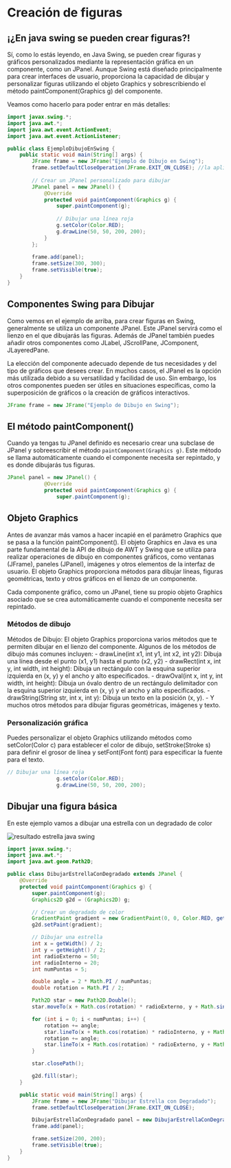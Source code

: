 # Creación de figuras

## ¡¿En java swing se pueden crear figuras?!

Sí, como lo estás leyendo, en Java Swing, se pueden crear figuras y gráficos personalizados mediante la representación gráfica en un componente, como un JPanel. Aunque Swing está diseñado principalmente para crear interfaces de usuario, proporciona la capacidad de dibujar y personalizar figuras utilizando el objeto Graphics y sobrescribiendo el método paintComponent(Graphics g) del componente.

Veamos como hacerlo para poder entrar en más detalles:

```java
import javax.swing.*;
import java.awt.*;
import java.awt.event.ActionEvent;
import java.awt.event.ActionListener;

public class EjemploDibujoEnSwing {
    public static void main(String[] args) {
        JFrame frame = new JFrame("Ejemplo de Dibujo en Swing");
        frame.setDefaultCloseOperation(JFrame.EXIT_ON_CLOSE); //la aplicación se cerrará por completo cuando se cierre la ventana principal.
        
        // Crear un JPanel personalizado para dibujar
        JPanel panel = new JPanel() {
            @Override
            protected void paintComponent(Graphics g) {
                super.paintComponent(g);
                
                // Dibujar una línea roja
                g.setColor(Color.RED);
                g.drawLine(50, 50, 200, 200);
            }
        };
        
        frame.add(panel);
        frame.setSize(300, 300);
        frame.setVisible(true);
    }
}
```

## Componentes Swing para Dibujar

Como vemos en el ejemplo de arriba, para crear figuras en Swing, generalmente se utiliza un componente JPanel. Este JPanel servirá como el lienzo en el que dibujarás las figuras. Además de JPanel también puedes añadir otros componentes como JLabel, JScrollPane, JComponent, JLayeredPane.

La elección del componente adecuado depende de tus necesidades y del tipo de gráficos que desees crear. En muchos casos, el JPanel es la opción más utilizada debido a su versatilidad y facilidad de uso. Sin embargo, los otros componentes pueden ser útiles en situaciones específicas, como la superposición de gráficos o la creación de gráficos interactivos.

```java
JFrame frame = new JFrame("Ejemplo de Dibujo en Swing");
```

## El método paintComponent()

Cuando ya tengas tu JPanel definido es necesario crear una subclase de JPanel y sobreescribir el método `paintComponent(Graphics g)`. Este método se llama automáticamente cuando el componente necesita ser repintado, y es donde dibujarás tus figuras.

```java
JPanel panel = new JPanel() {
            @Override
            protected void paintComponent(Graphics g) {
                super.paintComponent(g);
```

## Objeto Graphics

Antes de avanzar más vamos a hacer incapié en el parámetro Graphics que se pasa a la función paintComponent(). El objeto Graphics en Java es una parte fundamental de la API de dibujo de AWT y Swing que se utiliza para realizar operaciones de dibujo en componentes gráficos, como ventanas (JFrame), paneles (JPanel), imágenes y otros elementos de la interfaz de usuario. El objeto Graphics proporciona métodos para dibujar líneas, figuras geométricas, texto y otros gráficos en el lienzo de un componente.

Cada componente gráfico, como un JPanel, tiene su propio objeto Graphics asociado que se crea automáticamente cuando el componente necesita ser repintado.

### Métodos de dibujo

Métodos de Dibujo: El objeto Graphics proporciona varios métodos que te permiten dibujar en el lienzo del componente. Algunos de los métodos de dibujo más comunes incluyen: - drawLine(int x1, int y1, int x2, int y2): Dibuja una línea desde el punto (x1, y1) hasta el punto (x2, y2) - drawRect(int x, int y, int width, int height): Dibuja un rectángulo con la esquina superior izquierda en (x, y) y el ancho y alto especificados. - drawOval(int x, int y, int width, int height): Dibuja un óvalo dentro de un rectángulo delimitador con la esquina superior izquierda en (x, y) y el ancho y alto especificados. - drawString(String str, int x, int y): Dibuja un texto en la posición (x, y). - Y muchos otros métodos para dibujar figuras geométricas, imágenes y texto.

### Personalización gráfica

Puedes personalizar el objeto Graphics utilizando métodos como setColor(Color c) para establecer el color de dibujo, setStroke(Stroke s) para definir el grosor de línea y setFont(Font font) para especificar la fuente para el texto.

```java
// Dibujar una línea roja
                g.setColor(Color.RED);
                g.drawLine(50, 50, 200, 200);
```

## Dibujar una figura básica

En este ejemplo vamos a dibujar una estrella con un degradado de color

![resultado estrella java swing](https://gitlab.com/Nuria\_Liano/skilly/-/raw/899f93f020116a8ea182c5a9bea613fa8638a3da/img/estrella\_swing.png)

```java
import javax.swing.*;
import java.awt.*;
import java.awt.geom.Path2D;

public class DibujarEstrellaConDegradado extends JPanel {
    @Override
    protected void paintComponent(Graphics g) {
        super.paintComponent(g);
        Graphics2D g2d = (Graphics2D) g;

        // Crear un degradado de color
        GradientPaint gradient = new GradientPaint(0, 0, Color.RED, getWidth(), getHeight(), Color.YELLOW);
        g2d.setPaint(gradient);

        // Dibujar una estrella
        int x = getWidth() / 2;
        int y = getHeight() / 2;
        int radioExterno = 50;
        int radioInterno = 20;
        int numPuntas = 5;

        double angle = 2 * Math.PI / numPuntas;
        double rotation = Math.PI / 2;

        Path2D star = new Path2D.Double();
        star.moveTo(x + Math.cos(rotation) * radioExterno, y + Math.sin(rotation) * radioExterno);

        for (int i = 0; i < numPuntas; i++) {
            rotation += angle;
            star.lineTo(x + Math.cos(rotation) * radioInterno, y + Math.sin(rotation) * radioInterno);
            rotation += angle;
            star.lineTo(x + Math.cos(rotation) * radioExterno, y + Math.sin(rotation) * radioExterno);
        }

        star.closePath();

        g2d.fill(star);
    }

    public static void main(String[] args) {
        JFrame frame = new JFrame("Dibujar Estrella con Degradado");
        frame.setDefaultCloseOperation(JFrame.EXIT_ON_CLOSE);

        DibujarEstrellaConDegradado panel = new DibujarEstrellaConDegradado();
        frame.add(panel);

        frame.setSize(200, 200);
        frame.setVisible(true);
    }
}
```
